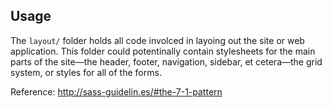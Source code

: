 ## Usage

The `layout/` folder holds all code involced in layoing out the site or
web application. This folder could potentinally contain stylesheets for
the main parts of the site—the header, footer, navigation, sidebar, et
cetera—the grid system, or styles for all of the forms.

Reference: http://sass-guidelin.es/#the-7-1-pattern
